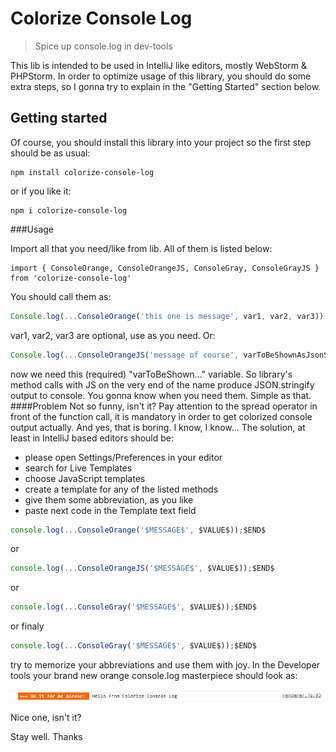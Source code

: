 # Colorize Console Log

> Spice up console.log in dev-tools

This lib is intended to be used in IntelliJ like editors, mostly WebStorm & PHPStorm. In order to optimize usage of this library, you should do some extra steps, so I gonna try to explain in the "Getting Started" section below.

## Getting started

Of course, you should install this library into your project so the first step should be as usual:

```
npm install colorize-console-log
```

or if you like it:
```
npm i colorize-console-log
```
###Usage

Import all that you need/like from lib. All of them is listed below:
```
import { ConsoleOrange, ConsoleOrangeJS, ConsoleGray, ConsoleGrayJS } from 'colorize-console-log'
```
You should call them as:
```javascript
Console.log(...ConsoleOrange('this one is message', var1, var2, var3))
```
var1, var2, var3 are optional, use as you need. Or:
```javascript
Console.log(...ConsoleOrangeJS('message of course', varToBeShownAsJsonString))
```
now we need this (required) "varToBeShown..." variable. So library's method calls with JS on the very end of the name produce JSON.stringify output to console. You gonna know when you need them. Simple as that.
####Problem
Not so funny, isn't it? Pay attention to the spread operator in front of the function call, it is mandatory in order to get colorized console output actually. And yes, that is boring. I know, I know... The solution, at least in IntelliJ based editors should be:

- please open Settings/Preferences in your editor
- search for Live Templates
- choose JavaScript templates
- create a template for any of the listed methods
- give them some abbreviation, as you like
- paste next code in the Template text field
```javascript
console.log(...ConsoleOrange('$MESSAGE$', $VALUE$));$END$
```
or
```javascript
console.log(...ConsoleOrangeJS('$MESSAGE$', $VALUE$));$END$
```
or
```javascript
console.log(...ConsoleGray('$MESSAGE$', $VALUE$));$END$
```
or finaly
```javascript
console.log(...ConsoleGray('$MESSAGE$', $VALUE$));$END$
```

try to memorize your abbreviations and use them with joy.
In the Developer tools your brand new orange console.log masterpiece should look as:

![Screenshot](orange.jpg)

Nice one, isn't it?

Stay well. Thanks



